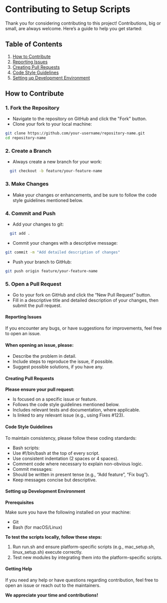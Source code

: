 # Contributing to Setup Scripts

Thank you for considering contributing to this project! Contributions, big or small, are always welcome. Here’s a guide to help you get started:

## Table of Contents

1. [How to Contribute](#how-to-contribute)
2. [Reporting Issues](#reporting-issues)
3. [Creating Pull Requests](#creating-pull-requests)
4. [Code Style Guidelines](#code-style-guidelines)
5. [Setting up Development Environment](#setting-up-development-environment)

## How to Contribute

### 1. Fork the Repository
- Navigate to the repository on GitHub and click the "Fork" button.
- Clone your fork to your local machine:

```bash
git clone https://github.com/your-username/repository-name.git
cd repository-name
```

### 2. Create a Branch

- Always create a new branch for your work:

```bash 
  git checkout -b feature/your-feature-name
```
### 3. Make Changes

- Make your changes or enhancements, and be sure to follow the code style guidelines mentioned below.

### 4. Commit and Push

- Add your changes to git:

```bash
  git add .
```

- Commit your changes with a descriptive message:

```bash
git commit -m "Add detailed description of changes"
```

- Push your branch to GitHub:

```bash
git push origin feature/your-feature-name
```

### 5. Open a Pull Request

- Go to your fork on GitHub and click the “New Pull Request” button.
- Fill in a descriptive title and detailed description of your changes, then submit the pull request.

#### Reporting Issues

If you encounter any bugs, or have suggestions for improvements, feel free to open an issue.

#### When opening an issue, please:

- Describe the problem in detail.
- Include steps to reproduce the issue, if possible.
- Suggest possible solutions, if you have any.

#### Creating Pull Requests

**Please ensure your pull request:**

- Is focused on a specific issue or feature.
- Follows the code style guidelines mentioned below.
- Includes relevant tests and documentation, where applicable.
- Is linked to any relevant issue (e.g., using Fixes #123).

#### Code Style Guidelines

To maintain consistency, please follow these coding standards:

- Bash scripts:
- Use #!/bin/bash at the top of every script.
- Use consistent indentation (2 spaces or 4 spaces).
- Comment code where necessary to explain non-obvious logic.
- Commit messages:
- Should be written in present tense (e.g., “Add feature”, “Fix bug”).
- Keep messages concise but descriptive.

#### Setting up Development Environment

**Prerequisites**

Make sure you have the following installed on your machine:

- Git
- Bash (for macOS/Linux)

**To test the scripts locally, follow these steps:**

1.	Run run.sh and ensure platform-specific scripts (e.g., mac_setup.sh, linux_setup.sh) execute correctly.
2.	Test new modules by integrating them into the platform-specific scripts.

#### Getting Help

If you need any help or have questions regarding contribution, feel free to open an issue or reach out to the maintainers.

**We appreciate your time and contributions!**